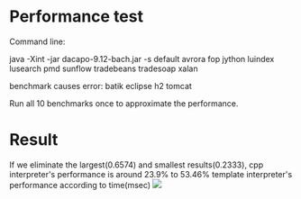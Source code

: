 # Performance test
Command line:

java -Xint -jar dacapo-9.12-bach.jar -s default avrora fop jython luindex lusearch pmd sunflow tradebeans tradesoap xalan

benchmark causes error:
batik eclipse h2 tomcat

Run all 10 benchmarks once to approximate the performance.

# Result
If we eliminate the largest(0.6574) and smallest results(0.2333), cpp interpreter's performance is around 23.9% to 53.46% template interpreter's performance according to time(msec)
<img src="https://user-images.githubusercontent.com/33415010/34928977-16adfdcc-f9fc-11e7-9809-b8b1011b3407.png" />








 
 
